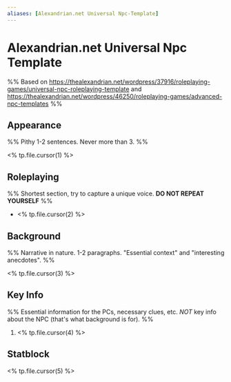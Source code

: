 ```yaml
---
aliases: [Alexandrian.net Universal Npc-Template]
---
```


# Alexandrian.net Universal Npc Template

%% Based on <https://thealexandrian.net/wordpress/37916/roleplaying-games/universal-npc-roleplaying-template> and <https://thealexandrian.net/wordpress/46250/roleplaying-games/advanced-npc-templates> %%

## Appearance

%% Pithy 1-2 sentences. Never more than 3. %%

<% tp.file.cursor(1) %>

## Roleplaying

%% Shortest section, try to capture a unique voice. __DO NOT REPEAT YOURSELF__ %%

- <% tp.file.cursor(2) %>

## Background

%% Narrative in nature. 1-2 paragraphs. "Essential context" and "interesting anecdotes". %%

<% tp.file.cursor(3) %>

## Key Info

%% Essential information for the PCs, necessary clues, etc. _NOT_ key info about the NPC (that's what background is for). %%

1. <% tp.file.cursor(4) %>

## Statblock

<% tp.file.cursor(5) %>
